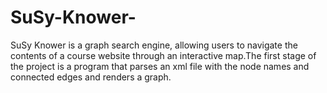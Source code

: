 # SuSy-Knower-
SuSy Knower is a graph search engine, allowing users to navigate the contents of a course website through an interactive map.The first stage of the project is a program that parses an xml file with the node names and connected edges and renders a graph.
